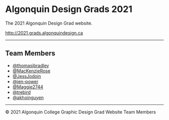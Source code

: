 # Algonquin Design Grads 2021

The 2021 Algonquin Design Grad website.

<http://2021.grads.algonquindesign.ca>

---

## Team Members

- [@thomasjbradley](https://github.com/thomasjbradley)
- [@MacKenzieRose](https://github.com/MacKenzieRose)
- [@JessJodoin](https://github.com/JessJodoin)
- [@jen-power](https://github.com/jen-power)
- [@Maggie2744](https://github.com/Maggie2744)
- [@trebird](https://github.com/trebird)
- [@akhoinguyen](https://github.com/akhoinguyen)


---

© 2021 Algonquin College Graphic Design Grad Website Team Members
